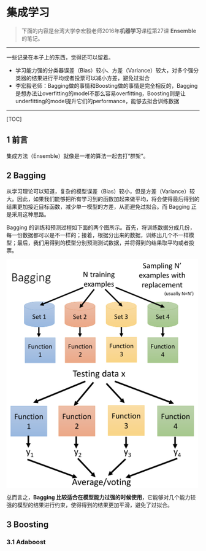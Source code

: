 # 集成学习

> 下面的内容是台湾大学李宏毅老师2016年**机器学习**课程第27课 **Ensemble** 的笔记。

---

一些记录在本子上的东西，觉得还可以留着。

- 学习能力强的分类器误差（Bias）较小、方差（Variance）较大，对多个强分类器的结果进行平均或者投票可以减小方差，避免过拟合
- 李宏毅老师：Bagging做的事情和Boosting做的事情是完全相反的，Bagging是想办法让overfitting的model不那么容易overfitting，Boosting则是让underfitting的model提升它们的performance，能够去拟合训练数据

---

[TOC]



## 1 前言

集成方法（Ensemble）就像是一堆的算法一起去打“群架”。

## 2 Bagging

从学习理论可以知道，复杂的模型误差（Bias）较小，但是方差（Variance）较大。因此，如果我们能够把所有学习到的函数加起来做平均，将会使得最后得到的结果更加接近目标函数，减少单一模型的方差，从而避免过拟合。而 Bagging 正是采用这种思路。

Bagging 的训练和预测过程如下面的两个图所示。首先，将训练数据分成几份，每一份数据都可以是不一样的；接着，根据分出来的数据，训练出几个不一样模型；最后，我们用得到的模型分别预测测试数据，并将得到的结果取平均或者投票。

<img src="../figs/ml/bagging_train.png" width="500" alt="Bagging的训练过程" align=center />

<img src="../figs/ml/bagging_predict.png" width="500" alt="Bagging的预测过程" align=center />

总而言之，**Bagging 比较适合在模型能力过强的时候使用**，它能够对几个能力较强的模型的结果进行约束，使得得到的结果更加平滑，避免了过拟合。

## 3 Boosting



### 3.1 Adaboost

